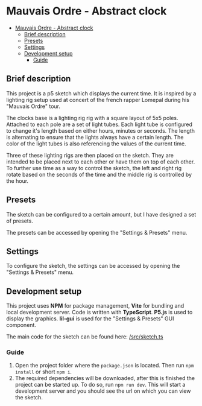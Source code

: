 # Mauvais Ordre - Abstract clock

- [Mauvais Ordre - Abstract clock](#mauvais-ordre---abstract-clock)
  - [Brief description](#brief-description)
  - [Presets](#presets)
  - [Settings](#settings)
  - [Development setup](#development-setup)
    - [Guide](#guide)


## Brief description

This project is a p5 sketch which displays the current time. It is inspired by a lighting rig setup used at concert of the french rapper Lomepal during his "Mauvais Ordre" tour.

The clocks base is a lighting rig rig with a square layout of 5x5 poles. Attached to each pole are a set of light tubes. Each light tube is configured to change it's length based on either hours, minutes or seconds. The length is alternating to ensure that the lights always have a certain length. The color of the light tubes is also referencing the values of the current time.

Three of these lighting rigs are then placed on the sketch. They are intended to be placed next to each other or have them on top of each other. To further use time as a way to control the sketch, the left and right rig rotate based on the seconds of the time and the middle rig is controlled by the hour.

## Presets

The sketch can be configured to a certain amount, but I have designed a set of presets.

The presets can be accessed by opening the "Settings & Presets" menu.

## Settings

To configure the sketch, the settings can be accessed by opening the "Settings & Presets" menu.

## Development setup

This project uses **NPM** for package management, **Vite** for bundling and local development server. Code is written with **TypeScript**. **P5.js** is used to display the graphics. **lil-gui** is used for the "Settings & Presets" GUI component.

The main code for the sketch can be found here: [/src/sketch.ts](src/sketch.ts)

### Guide

1. Open the project folder where the `package.json` is located. Then run `npm install` or short `npm i`.
2. The required dependencies will be downloaded, after this is finished the project can be started up. To do so, run `npm run dev`. This will start a development server and you should see the url on which you can view the sketch.